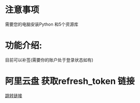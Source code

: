 # 注意事项
需要您的电脑安装Python
和5个资源库

# 功能介绍:
目前可以补签(需要你的账户处于登录状态如有)

# 阿里云盘 获取refresh_token 链接
[跳转链接](https://github.com/fgr178707/aliyunpan/wiki/%E9%98%BF%E9%87%8C%E4%BA%91%E7%9B%98-%E8%8E%B7%E5%8F%96refresh_token-%E9%93%BE%E6%8E%A5)
